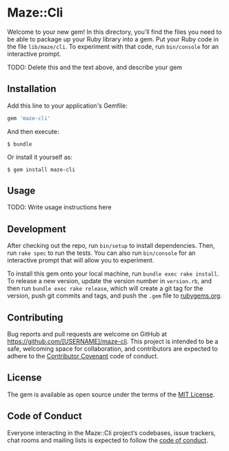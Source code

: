 # Maze::Cli

Welcome to your new gem! In this directory, you'll find the files you need to be able to package up your Ruby library into a gem. Put your Ruby code in the file `lib/maze/cli`. To experiment with that code, run `bin/console` for an interactive prompt.

TODO: Delete this and the text above, and describe your gem

## Installation

Add this line to your application's Gemfile:

```ruby
gem 'maze-cli'
```

And then execute:

    $ bundle

Or install it yourself as:

    $ gem install maze-cli

## Usage

TODO: Write usage instructions here

## Development

After checking out the repo, run `bin/setup` to install dependencies. Then, run `rake spec` to run the tests. You can also run `bin/console` for an interactive prompt that will allow you to experiment.

To install this gem onto your local machine, run `bundle exec rake install`. To release a new version, update the version number in `version.rb`, and then run `bundle exec rake release`, which will create a git tag for the version, push git commits and tags, and push the `.gem` file to [rubygems.org](https://rubygems.org).

## Contributing

Bug reports and pull requests are welcome on GitHub at https://github.com/[USERNAME]/maze-cli. This project is intended to be a safe, welcoming space for collaboration, and contributors are expected to adhere to the [Contributor Covenant](http://contributor-covenant.org) code of conduct.

## License

The gem is available as open source under the terms of the [MIT License](https://opensource.org/licenses/MIT).

## Code of Conduct

Everyone interacting in the Maze::Cli project’s codebases, issue trackers, chat rooms and mailing lists is expected to follow the [code of conduct](https://github.com/[USERNAME]/maze-cli/blob/master/CODE_OF_CONDUCT.md).

